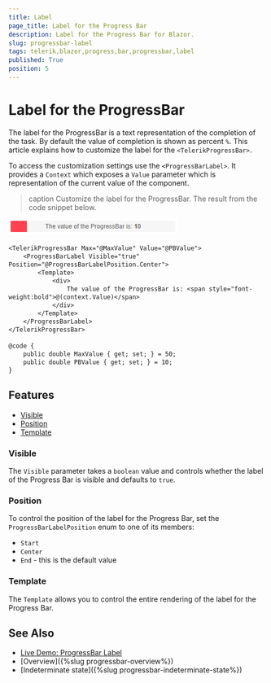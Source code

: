 ```yaml
---
title: Label
page_title: Label for the Progress Bar
description: Label for the Progress Bar for Blazor.
slug: progressbar-label
tags: telerik,blazor,progress,bar,progressbar,label
published: True
position: 5
---
```


# Label for the ProgressBar

The label for the ProgressBar is a text representation of the completion of the task. By default the value of completion is shown as percent `%`. This article explains how to customize the label for the `<TelerikProgressBar>`. 

To access the customization settings use the `<ProgressBarLabel>`. It provides a `Context` which exposes a `Value` parameter which is representation of the current value of the component.

>caption Customize the label for the ProgressBar. The result from the code snippet below.

![customize the labels of the progress bar](images/progress-bar-customize-label.png)

````CSHTML
<TelerikProgressBar Max="@MaxValue" Value="@PBValue">
    <ProgressBarLabel Visible="true" Position="@ProgressBarLabelPosition.Center">
        <Template>
            <div>
                The value of the ProgressBar is: <span style="font-weight:bold">@(context.Value)</span>
            </div>
        </Template>
    </ProgressBarLabel>
</TelerikProgressBar>

@code {
    public double MaxValue { get; set; } = 50;
    public double PBValue { get; set; } = 10;
}
````

## Features

* [Visible](#visible)
* [Position](#position)
* [Template](#template)

### Visible

The `Visible` parameter takes a `boolean` value and controls whether the label of the Progress Bar is visible and defaults to `true`.

### Position

To control the position of the label for the Progress Bar, set the `ProgressBarLabelPosition` enum to one of its members:

* `Start`
* `Center`
* `End` - this is the default value

### Template

The `Template` allows you to control the entire rendering of the label for the Progress Bar.


## See Also

  * [Live Demo: ProgressBar Label](https://demos.telerik.com/blazor-ui/progressbar/label)
  * [Overview]({%slug progressbar-overview%})
  * [Indeterminate state]({%slug progressbar-indeterminate-state%})

